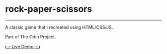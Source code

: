 # rock-paper-scissors
---
A classic game that I recreated using HTML/CSS/JS.

Part of The Odin Project.

[👉 Live Demo 👈](https://justin-chhay.github.io/rock-paper-scissors/)
